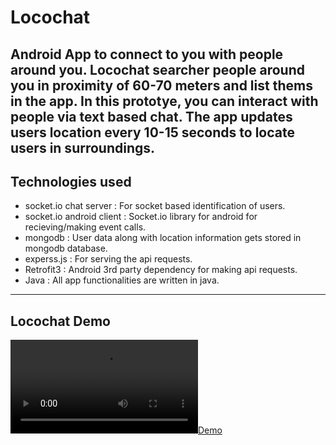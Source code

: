# Locochat
Android App to connect to you with people around you.
Locochat searcher people around you in proximity of 60-70 meters and list thems in the app. In this prototye, you can interact with people via text based chat.
The app updates users location every 10-15 seconds to locate users in surroundings.
---

## Technologies used
* socket.io chat server : For socket based identification of users.
* socket.io android client : Socket.io library for android for recieving/making event calls.
* mongodb : User data along with location information gets stored in mongodb database.
* experss.js : For serving the api requests.
* Retrofit3 : Android 3rd party dependency for making api requests.
* Java : All app functionalities are written in java.
---

## Locochat Demo
[![Demo](https://github.com/JatinRamchandani/Locochat/blob/master/LocochatDemo.mp4)](https://github.com/JatinRamchandani/Locochat/blob/master/LocochatDemo.mp4 "Demo")


